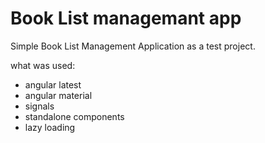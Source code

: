 # Book List managemant app

Simple Book List Management Application as a test project. 

what was used: 
- angular latest
- angular material
- signals
- standalone components
- lazy loading
